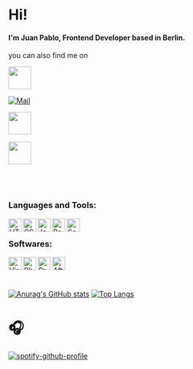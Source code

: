 
# Hi!
#### I'm Juan Pablo, Frontend Developer based in Berlin.

you can also find me on 

<a href="https://jpbaez.com/" title="Website" width="45px" target="_blank" rel="nofollow"><img width="45px"  src="https://upload.wikimedia.org/wikipedia/commons/archive/c/c4/20180308223846%21Globe_icon.svg" /></a>    

[![Mail](https://upload.wikimedia.org/wikipedia/commons/thumb/2/2a/High-contrast-emblem-mail.svg/48px-High-contrast-emblem-mail.svg.png)](mailto:contact@jpbaez.com)       

<a href="https://www.linkedin.com/in/juan-pablo-baez-4b592235/" title="Linkedin" width="45px" target="_blank" rel="nofollow"><img width="45px"  src="https://upload.wikimedia.org/wikipedia/commons/b/be/LinkedIn_logo_In-Black.svg" /></a>     

<a href="https://www.instagram.com/jp_baez/" title="Instagram" width="45px" target="_blank" rel="nofollow"><img width="45px" src="https://upload.wikimedia.org/wikipedia/commons/3/3e/Instagram_simple_icon.svg" /></a>

<br/>
<br/>

### Languages and Tools:
<img align="left" alt="HTML5" width="26px" src="https://upload.wikimedia.org/wikipedia/commons/6/61/HTML5_logo_and_wordmark.svg" />

<img align="left" alt="CSS3" height="26px" src="https://upload.wikimedia.org/wikipedia/commons/d/d5/CSS3_logo_and_wordmark.svg" />

<img align="left" alt="Javascript" width="26px" src="https://upload.wikimedia.org/wikipedia/commons/9/99/Unofficial_JavaScript_logo_2.svg" />

<img align="left" alt="React" width="26px" src="https://upload.wikimedia.org/wikipedia/commons/a/a7/React-icon.svg" />

<img align="left" alt="Sass" width="26px" src="https://cdn.freelogovectors.net/svg03/sass-logo.svg" />

<br/>

### Softwares:
<img align="left" alt="Visual Studio Code" width="26px" src="https://upload.wikimedia.org/wikipedia/commons/f/f3/Visual_Studio_Code_0.10.1_icon.png" />
<img align="left" alt="Photoshop" width="26px" src="https://upload.wikimedia.org/wikipedia/commons/a/af/Adobe_Photoshop_CC_icon.svg" />
<img align="left" alt="Premiere Pro" width="26px" src="https://upload.wikimedia.org/wikipedia/commons/4/40/Adobe_Premiere_Pro_CC_icon.svg" />
<img align="left" alt="After Effects" width="26px" src="https://upload.wikimedia.org/wikipedia/commons/c/cb/Adobe_After_Effects_CC_icon.svg" />

<br/>
<br/>
<br/>

[![Anurag's GitHub stats](https://github-readme-stats.vercel.app/api?username=JuanPabloBaez)](https://github.com/anuraghazra/github-readme-stats)
[![Top Langs](https://github-readme-stats.vercel.app/api/top-langs/?username=minoveaz&layout=compact)](https://github.com/anuraghazra/github-readme-stats)


# 🎧
[![spotify-github-profile](https://spotify-github-profile.vercel.app/api/view?uid=11139176730&cover_image=true&theme=natemoo-re&bar_color=53b14f&bar_color_cover=false)](https://github.com/kittinan/spotify-github-profile)


